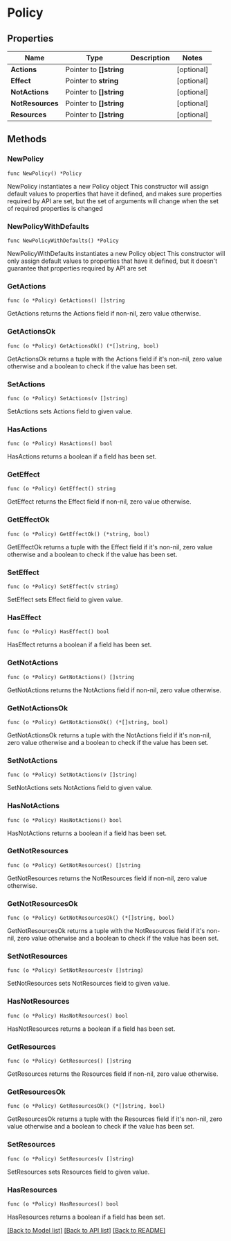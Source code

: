 # Policy

## Properties

Name | Type | Description | Notes
------------ | ------------- | ------------- | -------------
**Actions** | Pointer to **[]string** |  | [optional] 
**Effect** | Pointer to **string** |  | [optional] 
**NotActions** | Pointer to **[]string** |  | [optional] 
**NotResources** | Pointer to **[]string** |  | [optional] 
**Resources** | Pointer to **[]string** |  | [optional] 

## Methods

### NewPolicy

`func NewPolicy() *Policy`

NewPolicy instantiates a new Policy object
This constructor will assign default values to properties that have it defined,
and makes sure properties required by API are set, but the set of arguments
will change when the set of required properties is changed

### NewPolicyWithDefaults

`func NewPolicyWithDefaults() *Policy`

NewPolicyWithDefaults instantiates a new Policy object
This constructor will only assign default values to properties that have it defined,
but it doesn't guarantee that properties required by API are set

### GetActions

`func (o *Policy) GetActions() []string`

GetActions returns the Actions field if non-nil, zero value otherwise.

### GetActionsOk

`func (o *Policy) GetActionsOk() (*[]string, bool)`

GetActionsOk returns a tuple with the Actions field if it's non-nil, zero value otherwise
and a boolean to check if the value has been set.

### SetActions

`func (o *Policy) SetActions(v []string)`

SetActions sets Actions field to given value.

### HasActions

`func (o *Policy) HasActions() bool`

HasActions returns a boolean if a field has been set.

### GetEffect

`func (o *Policy) GetEffect() string`

GetEffect returns the Effect field if non-nil, zero value otherwise.

### GetEffectOk

`func (o *Policy) GetEffectOk() (*string, bool)`

GetEffectOk returns a tuple with the Effect field if it's non-nil, zero value otherwise
and a boolean to check if the value has been set.

### SetEffect

`func (o *Policy) SetEffect(v string)`

SetEffect sets Effect field to given value.

### HasEffect

`func (o *Policy) HasEffect() bool`

HasEffect returns a boolean if a field has been set.

### GetNotActions

`func (o *Policy) GetNotActions() []string`

GetNotActions returns the NotActions field if non-nil, zero value otherwise.

### GetNotActionsOk

`func (o *Policy) GetNotActionsOk() (*[]string, bool)`

GetNotActionsOk returns a tuple with the NotActions field if it's non-nil, zero value otherwise
and a boolean to check if the value has been set.

### SetNotActions

`func (o *Policy) SetNotActions(v []string)`

SetNotActions sets NotActions field to given value.

### HasNotActions

`func (o *Policy) HasNotActions() bool`

HasNotActions returns a boolean if a field has been set.

### GetNotResources

`func (o *Policy) GetNotResources() []string`

GetNotResources returns the NotResources field if non-nil, zero value otherwise.

### GetNotResourcesOk

`func (o *Policy) GetNotResourcesOk() (*[]string, bool)`

GetNotResourcesOk returns a tuple with the NotResources field if it's non-nil, zero value otherwise
and a boolean to check if the value has been set.

### SetNotResources

`func (o *Policy) SetNotResources(v []string)`

SetNotResources sets NotResources field to given value.

### HasNotResources

`func (o *Policy) HasNotResources() bool`

HasNotResources returns a boolean if a field has been set.

### GetResources

`func (o *Policy) GetResources() []string`

GetResources returns the Resources field if non-nil, zero value otherwise.

### GetResourcesOk

`func (o *Policy) GetResourcesOk() (*[]string, bool)`

GetResourcesOk returns a tuple with the Resources field if it's non-nil, zero value otherwise
and a boolean to check if the value has been set.

### SetResources

`func (o *Policy) SetResources(v []string)`

SetResources sets Resources field to given value.

### HasResources

`func (o *Policy) HasResources() bool`

HasResources returns a boolean if a field has been set.


[[Back to Model list]](../README.md#documentation-for-models) [[Back to API list]](../README.md#documentation-for-api-endpoints) [[Back to README]](../README.md)


